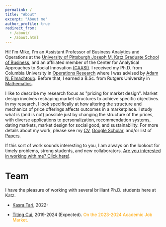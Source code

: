 ```yaml
---
permalink: /
title: "About"
excerpt: "About me"
author_profile: true
redirect_from: 
  - /about/
  - /about.html
---
```


Hi! I'm Mike, I'm an Assistant Professor of Business Analytics and Operations at the [University of Pittsburgh Joseph M. Katz Graduate School of Business](https://www.katz.business.pitt.edu/), and an affiliated member of the Center for Analytical Approaches to Social Innovation [(CAASI)](https://www.caasi.pitt.edu/). I received my Ph.D. from Columbia University in [Operations Research](https://ieor.columbia.edu/) where I was advised by [Adam N. Elmachtoub](http://www.columbia.edu/~ae2516/). Before that, I earned a B.Sc. from Rutgers University in [Mathematics](https://www.math.rutgers.edu/). 

I like to describe my research focus as "pricing for market design". Market design involves reshaping market structures to achieve specific objectives. In my research, I look specifically at how altering the structure and mechanics of price offerings affects outcomes in a marketplace. I study what is (and is not) possible just by changing the structure of the prices, with diverse applications to personalization, recommendation systems, dating markets, market design for social good, and sustainability. For more details about my work, please see my [CV](https://mhamilton-pitt.github.io/files/Resume_CV.pdf), [Google Scholar](https://scholar.google.com/citations?user=kJjuGMgAAAAJ&hl=en), and/or list of [Papers](https://mhamilton-pitt.github.io/publications/).

If this sort of work sounds interesting to you, I am always on the lookout for timely problems, strong students, and new collaborators. [Are you interested in working with me? Click here!](https://mhamilton-pitt.github.io/collaboration/). 


# **Team**
I have the pleasure of working with several brilliant Ph.D. students here at Katz.
* [Kasra Tari](https://www.linkedin.com/in/kasra-tari-901bb2141/), 2022-
<!-- * [Qiqi Hao](), 2022- -->
* [Titing Cui](https://tcui-pitt.github.io/), 2019-2024 (Expected). <span style="color: orange;"> On the 2023-2024 Academic Job Market.  </span>
